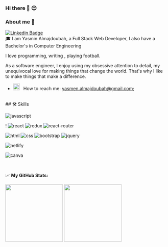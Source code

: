 ### Hi there 👋 :blush:
### About me :information_desk_person:

[![Linkedin Badge](https://img.shields.io/badge/-LinkedIn-0e76a8?style=flat-square&logo=Linkedin&logoColor=white)](https://www.linkedin.com/in/yasmen-almajdoubah/)
<br/>
🎓 I am Yasmin Almajdoubah, a Full Stack Web Developer, I also have a Bachelor's in Computer Engineering 

 I love programming, writing , playing football.

As a software engineer, I enjoy using my obsessive attention to detail, my unequivocal love for making things that change the world. That's why I like to make things that make a difference.

- <img src="https://github.com/Gapur/Gapur/blob/main/assets/letterbox.gif?raw=true" width="21" />&nbsp;&nbsp; How to reach me: yasmen.almajdoubah@gmail.com;


</br>
## 🛠️ Skills


![javascript](https://img.shields.io/badge/JavaScript-323330?style=for-the-badge&logo=javascript&logoColor=F7DF1E)

!
![react](https://img.shields.io/badge/React-20232A?style=for-the-badge&logo=react&logoColor=61DAFB)
![redux](https://img.shields.io/badge/Redux-593D88?style=for-the-badge&logo=redux&logoColor=white)
![react-router](https://img.shields.io/badge/React_Router-CA4245?style=for-the-badge&logo=react-router&logoColor=white)


![html](https://img.shields.io/badge/HTML5-E34F26?style=for-the-badge&logo=html5&logoColor=white)
![css](https://img.shields.io/badge/CSS3-1572B6?style=for-the-badge&logo=css3&logoColor=white)
![bootstrap](https://img.shields.io/badge/Bootstrap-563D7C?style=for-the-badge&logo=bootstrap&logoColor=white)
![jquery](https://img.shields.io/badge/jQuery-0769AD?style=for-the-badge&logo=jquery&logoColor=white)




![netlify](https://img.shields.io/badge/Netlify-00C7B7?style=for-the-badge&logo=netlify&logoColor=white)


![canva](https://img.shields.io/badge/canva-00C4CC?style=for-the-badge&logo=canva&logoColor=white)



</br>

📈 **My GitHub Stats:**

<p>
  <img height="180em" src="https://github-readme-stats.vercel.app/api?username=yasmenalmajdoubah
&show_icons=true&hide_border=true&&count_private=true&include_all_commits=true" />
  <img height="180em" src="https://github-readme-stats.vercel.app/api/top-langs/?username=yasmenalmajdoubah
&exclude_repo=KNN-Image-Classification&show_icons=true&hide_border=true&layout=compact&langs_count=8"/>
</p>
<!--
**yasmenalmajdoubah/yasmenalmajdoubah** is a ✨ _special_ ✨ repository because its `README.md` (this file) appears on your GitHub profile.

Here are some ideas to get you started:

- 🔭 I’m currently working on ...
- 🌱 I’m currently learning ...
- 👯 I’m looking to collaborate on ...
- 🤔 I’m looking for help with ...
- 💬 Ask me about ...
- 📫 How to reach me: ...
- 😄 Pronouns: ...
- ⚡ Fun fact: ...
-->
